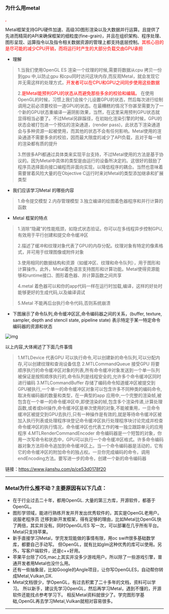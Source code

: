 ### 为什么用metal

<font color=red>, </font>

Metal框架支持GPU硬件加速、高级3D图形渲染以及大数据并行运算。且提供了先进而精简的API来确保框架的细粒度(fine-grain)，并且在组织架构、程序处理、图形呈现、运算指令以及指令相关数据资源的管理上都支持底层控制。<font color=red>其核心目的是尽可能的减少CPU开销，而将运行时产生的大部分负载交由GPU承担</font>

- 理解

> 1.当我们使用OpenGL ES 渲染一个纹理的时候,需要将数据从cpu 拷贝一份到gpu 中,以防止gpu 和cpu同时访问这块内存,而反观Metal，就会发现它并无需这样的处理方式，<font color=red>开发者可以在CPU和GPU之间同步使用这些数据</font>
>
> 2.<font color=red>是Metal能预判GPU的状态从而避免那些多余的校验和编辑。 </font>在使用OpenGL的时候，习惯上我们会挨个儿设置GPU的状态，然后每次进行绘制调用之前必须要校验一道GPU的状态。在最糟糕的情况下你甚至需要为了一个新的GPU状态重编译一遍阴影效果，当然，在这里采用预判GPU状态就显得相当必要了。不过Metal另辟蹊径，在初始化渲染引擎的时候，GPU的状态会被打包进一个预估的渲染通道，(render pass)，此状态下渲染通道会与多种资源一起被使用，而其他的状态不会有任何影响。Metal使用的渲染通道不需要多余的校验，因而最大限度的减少了API负载，且对于每一帧的渲染都有质的提升
>
> 3.然很多API都通过具体类来实现平台支持，不过Metal使用的方法是基于协议的。因为Metal中具体的类型是由运行的设备所决定的。这很好的鼓励了程序员选择面向接口编程而非面向实现，以降低程序的耦合。当然也意味着需要冒着风险大量的在Objective C运行时来对Metal的类型添加继承和扩展类型

- 我们应该学习Metal 的哪些内容

> 1.命令提交模型
> 2.内存管理模型
> 3.独立编译的绘图着色器程序和并行计算的函数

- Metal 框架的特点

>  1.消除“隐藏”的性能瓶颈，如隐式状态验证。你可以在多线程异步控制GPU,有效用于平行创建和提交命令缓冲区
>
>  2.描述了缓冲和纹理对象代表了GPU的内存分配。纹理对象有特定的像素格式，并可用于纹理图像或附件对象
>
>  3.使用相同的数据结构和资源（如缓冲区、纹理和命令队列），用于图形和计算操作。此外，Metal着色语言支持图形和计算功能。Metal使得资源能够和runtime接口、图形着色器、并计算函数之间共享
>
>  4.metal 着色器可以和你的app代码一样在运行时加载,编译，这样的好处时能够更好的生成代码,以及编译调试
>
>  5.Metal 不能再后台执行命令代码,否则系统崩溃



- 下图展示了命令队列,命令缓冲区区,命令编码器之间的关系，(buffer, texture, sampler, depth and stencil state, pipeline state) 表示特定于某一特定命令编码器的资源和状态

![img](https://upload-images.jianshu.io/upload_images/1594482-cd677a872a3446ae.png?imageMogr2/auto-orient/strip|imageView2/2/w/646)

以上内容,大体阐述了下面几件事情

> 1.MTLDevice 代表GPU 可以执行命令,可以创建新的命令队列,可以分配内存,可以创建纹理和查询设备信息
> 2.MTLCommandQueue 接受GPU 将要顺序执行的命令缓冲区对象的列表,所有命令缓冲对象发送到一个单一队列被保证是按照顺序执行的,命令队列是线程安全的,允许多个命令缓冲区同时进行编码
> 3.MTLCommandBuffer 存储了编码命令知道缓冲区被提交到GPU被执行,一个单一的命令缓冲区对象可以包含许多不同种类的编码命令,取决有编码器的数量和类型，在一典型的app 应用中,一个完整的渲染帧,被包含在一个单一的命令缓冲区中,即使渲染的帧,包含多个渲染传递,计算处理函数,或者或blit操作,命令缓冲区是单次使用的对象,不能被重用，一旦命令缓冲区被提交到GPU去执行,只有一种操作是有效的,就是等待命令缓冲区被加入执行列表或处理程序块登记命令缓冲区执行处理程序块讨论完成并检查命令缓冲区的执行情况，命令缓冲区也代表工作的唯一独立跟踪单元的应用程序
> 4.MTLRenderCommandEncoder 命令编码器是一个短暂的对象，你用一次写命令和状态中，GPU可以执行一个命令缓冲区格式。许多命令编码器对象方法将命令追加到命令缓冲区上。当一个命令编码器是活动的，它有它的命令缓冲区的附加命令的独占权。一旦你完成编码的命令，调用endEncoding方法。要写进一步的命令，创建一个新的命令编码器



链接：https://www.jianshu.com/p/ce53d0178f20

---

### Metal为什么推不动？主要原因有以下几点：

- 在于行业过去二十年，都用OpenGL. 大量的第三方库，开源软件，都基于OpenGL。
- 图形学领域，能进行熟练开发并开发出优秀软件的，其实是OpenGL老用户。说服老程序员
  迁移到新开发框架，得有足够的理由，比如Metal比OpenGL快了两倍，其实并没有。同时OpenGL/ES
  写一次，可以部署在几乎所有平台。Metal只支持苹果。
- 新手直接学习Metal，学完发现能做的事情有限，用oc swift很多基础数学库，都要自己手动写。
  但OpenGL，就有比如glm这种优秀的库可以使用。另外，写客户端软件，还是c++好用。
- 苹果平台除了iOS,mac上其实并没多少游戏用户。所以除了一些游戏引擎，普通开发者用Metal也没什么用。
- 还有一些抽象层，比如Google的Angle项目，让你写OpenGLES，自动帮你转成Metal,Vulkan,DX.
- Metal文档很少，学OpenGL，有过去积累了二十多年的文档，资料可以学习。
  所以新手，建议先学习OpenGL，然后再学习Metal，遇到不懂的，开源软件还能找点参考学习下。
  相反Metal资料就很少了。学完图形学基础,OpenGL再去学习Metal,Vulkan就相对容易很多。



---

